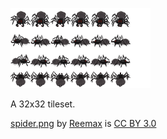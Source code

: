 ![Spider by Reemax](/test/assets/spider.png)

A 32x32 tileset.

[spider.png](http://opengameart.org/content/giant-spider-32x32) by [Reemax](http://opengameart.org/users/reemax) is [CC BY 3.0](http://creativecommons.org/licenses/by/3.0/)
